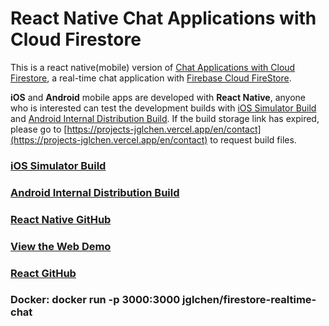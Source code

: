 # React Native Chat Applications with Cloud Firestore

This is a react native(mobile) version of [Chat Applications with Cloud Firestore](https://jglchen.github.io/firestore-realtime-chat), a real-time chat application with [Firebase Cloud FireStore](https://firebase.google.com/products/firestore).


**iOS** and **Android** mobile apps are developed with **React Native**, anyone who is interested can test the development builds with [iOS Simulator Build](https://expo.dev/accounts/jglchen/projects/firestore-realtime-chat/builds/2c3cb3b7-2253-421f-9ab7-cb5ff98492b6) and [Android Internal Distribution Build](https://expo.dev/accounts/jglchen/projects/firestore-realtime-chat/builds/de478887-4f60-43d5-9911-d20d55627706). If the build storage link has expired, please go to [https://projects-jglchen.vercel.app/en/contact](https://projects-jglchen.vercel.app/en/contact) to request build files.


### [iOS Simulator Build](https://expo.dev/accounts/jglchen/projects/firestore-realtime-chat/builds/2c3cb3b7-2253-421f-9ab7-cb5ff98492b6)
### [Android Internal Distribution Build](https://expo.dev/accounts/jglchen/projects/firestore-realtime-chat/builds/de478887-4f60-43d5-9911-d20d55627706)
### [React Native GitHub](https://github.com/jglchen/firestore-realtime-chat-mobile)
### [View the Web Demo](https://firestore-realtime-chat.vercel.app)
### [React GitHub](https://github.com/jglchen/firestore-realtime-chat)
### Docker: docker run -p 3000:3000 jglchen/firestore-realtime-chat

